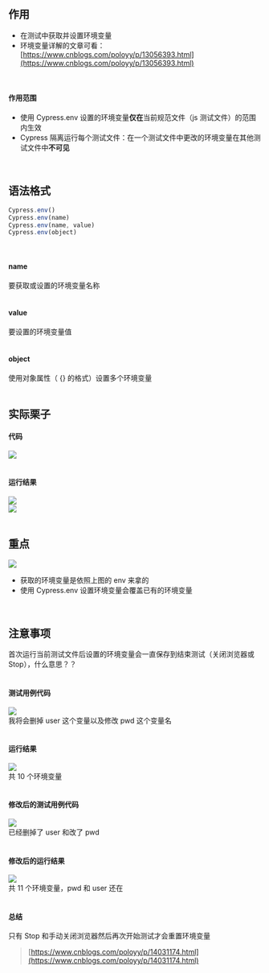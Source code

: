 
## 作用
- 在测试中获取并设置环境变量
- 环境变量详解的文章可看：[https://www.cnblogs.com/poloyy/p/13056393.html](https://www.cnblogs.com/poloyy/p/13056393.html)

 

#### 作用范围

- 使用 Cypress.env 设置的环境变量**仅在**当前规范文件（js 测试文件）的范围内生效
- Cypress 隔离运行每个测试文件：在一个测试文件中更改的环境变量在其他测试文件中**不可见**

 

## 语法格式

```javascript
Cypress.env()
Cypress.env(name)
Cypress.env(name, value)
Cypress.env(object)
```
 

#### name
要获取或设置的环境变量名称  
 

#### value
要设置的环境变量值  
 

#### object
使用对象属性（ {} 的格式）设置多个环境变量  
 

## 实际栗子

#### 代码
![](https://img2020.cnblogs.com/blog/1896874/202011/1896874-20201124163719869-1280243131.png)  
 

#### 运行结果
![](https://img2020.cnblogs.com/blog/1896874/202011/1896874-20201124163819097-867243906.png)  
![](https://img2020.cnblogs.com/blog/1896874/202011/1896874-20201124163828217-1703346171.png)  
 

## 重点
![](https://img2020.cnblogs.com/blog/1896874/202011/1896874-20201124164053757-2132605451.png)

- 获取的环境变量是依照上图的 env 来拿的
- 使用 Cypress.env 设置环境变量会覆盖已有的环境变量

 

## 注意事项
首次运行当前测试文件后设置的环境变量会一直保存到结束测试（关闭浏览器或 Stop），什么意思？？  
 

#### 测试用例代码
![](https://img2020.cnblogs.com/blog/1896874/202011/1896874-20201124164932238-76068962.png)  
我将会删掉 user 这个变量以及修改 pwd 这个变量名  
 

#### 运行结果
![](https://img2020.cnblogs.com/blog/1896874/202011/1896874-20201124164948584-832397757.png)  
共 10 个环境变量  
 

#### 修改后的测试用例代码
![](https://img2020.cnblogs.com/blog/1896874/202011/1896874-20201124165002875-677769874.png)  
已经删掉了 user 和改了 pwd  
 

#### 修改后的运行结果
![](https://img2020.cnblogs.com/blog/1896874/202011/1896874-20201124165022655-515448536.png)  
共 11 个环境变量，pwd 和 user 还在  
 

#### 总结
只有 Stop 和手动关闭浏览器然后再次开始测试才会重置环境变量

> [https://www.cnblogs.com/poloyy/p/14031174.html](https://www.cnblogs.com/poloyy/p/14031174.html)

